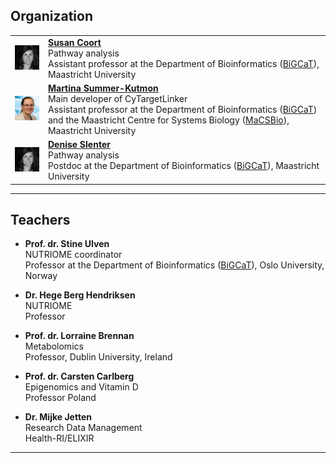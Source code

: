 ## Organization
<table border="0">
<tr>
<td><img src="../images/Susan.jpg"/></td>
<td>
<b><a href="https://www.linkedin.com/in/susan-steinbusch-coort-6a47542/" target="_blank">Susan Coort</a></b>
<br/> Pathway analysis
<br/> Assistant professor at the Department of Bioinformatics (<a href="https://www.bigcat.unimaas.nl/" target="_blank">BiGCaT</a>), Maastricht University
</td>
</tr>
<tr>
<td><img src="../images/Tina.jpg"/></td>
<td>
<b><a href="https://www.linkedin.com/in/mkutmon/" target="_blank">Martina Summer-Kutmon</a></b>
<br/>Main developer of CyTargetLinker
<br/> Assistant professor at the Department of Bioinformatics (<a href="https://www.bigcat.unimaas.nl/" target="_blank">BiGCaT</a>) and the Maastricht Centre for Systems Biology (<a href="https://www.maastrichtuniversity.nl/research/maastricht-centre-systems-biology" target="_blank">MaCSBio</a>), Maastricht University
</td>
</tr>
<tr>
<td><img src="../images/Susan.jpg"/></td>
<td>
<b><a href="https://www.linkedin.com/in/susan-steinbusch-coort-6a47542/" target="_blank">Denise Slenter</a></b>
<br/> Pathway analysis
<br/> Postdoc at the Department of Bioinformatics (<a href="https://www.bigcat.unimaas.nl/" target="_blank">BiGCaT</a>), Maastricht University
</td>
</tr>
</table>


***


## Teachers

* **Prof. dr. Stine Ulven**
<br/> NUTRIOME coordinator
<br/> Professor at the Department of Bioinformatics ([BiGCaT](https://www.bigcat.unimaas.nl/)), Oslo University, Norway

* **Dr. Hege Berg Hendriksen**
<br/> NUTRIOME
<br/> Professor

* **Prof. dr. Lorraine Brennan**
<br/> Metabolomics
<br/> Professor, Dublin University, Ireland

* **Prof. dr. Carsten Carlberg**
<br/> Epigenomics and Vitamin D
<br/> Professor Poland

* **Dr. Mijke Jetten**
<br/> Research Data Management
<br/> Health-RI/ELIXIR
***
